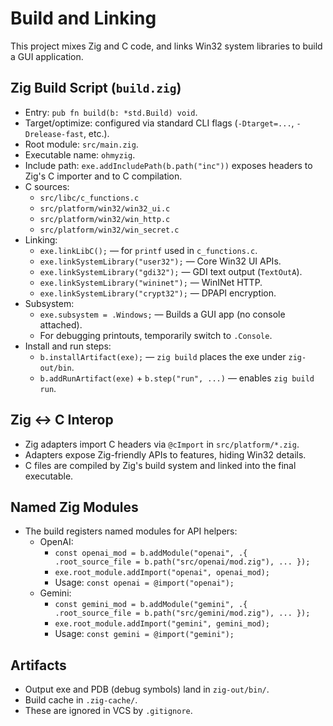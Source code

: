 Build and Linking
=================

This project mixes Zig and C code, and links Win32 system libraries to build a GUI application.

Zig Build Script (`build.zig`)
------------------------------
- Entry: `pub fn build(b: *std.Build) void`.
- Target/optimize: configured via standard CLI flags (`-Dtarget=...`, `-Drelease-fast`, etc.).
- Root module: `src/main.zig`.
- Executable name: `ohmyzig`.
- Include path: `exe.addIncludePath(b.path("inc"))` exposes headers to Zig's C importer and to C compilation.
- C sources:
  - `src/libc/c_functions.c`
  - `src/platform/win32/win32_ui.c`
  - `src/platform/win32/win_http.c`
  - `src/platform/win32/win_secret.c`
- Linking:
  - `exe.linkLibC();` — for `printf` used in `c_functions.c`.
  - `exe.linkSystemLibrary("user32");` — Core Win32 UI APIs.
  - `exe.linkSystemLibrary("gdi32");` — GDI text output (`TextOutA`).
  - `exe.linkSystemLibrary("wininet");` — WinINet HTTP.
  - `exe.linkSystemLibrary("crypt32");` — DPAPI encryption.
- Subsystem:
  - `exe.subsystem = .Windows;` — Builds a GUI app (no console attached).
  - For debugging printouts, temporarily switch to `.Console`.
- Install and run steps:
  - `b.installArtifact(exe);` — `zig build` places the exe under `zig-out/bin`.
  - `b.addRunArtifact(exe)` + `b.step("run", ...)` — enables `zig build run`.

Zig ↔ C Interop
---------------
- Zig adapters import C headers via `@cImport` in `src/platform/*.zig`.
- Adapters expose Zig-friendly APIs to features, hiding Win32 details.
- C files are compiled by Zig's build system and linked into the final executable.

Named Zig Modules
-----------------
- The build registers named modules for API helpers:
  - OpenAI:
    - `const openai_mod = b.addModule("openai", .{ .root_source_file = b.path("src/openai/mod.zig"), ... });`
    - `exe.root_module.addImport("openai", openai_mod);`
    - Usage: `const openai = @import("openai");`
  - Gemini:
    - `const gemini_mod = b.addModule("gemini", .{ .root_source_file = b.path("src/gemini/mod.zig"), ... });`
    - `exe.root_module.addImport("gemini", gemini_mod);`
    - Usage: `const gemini = @import("gemini");`

Artifacts
---------
- Output exe and PDB (debug symbols) land in `zig-out/bin/`.
- Build cache in `.zig-cache/`.
- These are ignored in VCS by `.gitignore`.

